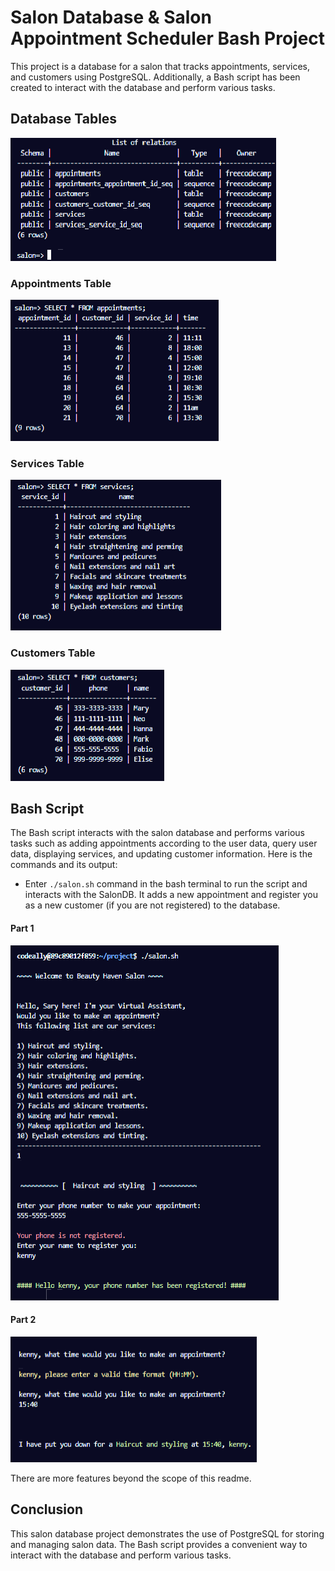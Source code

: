 # Salon Database & Salon Appointment Scheduler Bash Project

This project is a database for a salon that tracks appointments, services, and customers using PostgreSQL. Additionally, a Bash script has been created to interact with the database and perform various tasks.


## Database Tables

![Alt text](/public/salon-tables.webp)

### Appointments Table

![Alt text](/public/appointments.webp)


### Services Table

![Alt text](/public/services.webp)


### Customers Table

![Alt text](/public/customers.webp)


## Bash Script

The Bash script interacts with the salon database and performs various tasks such as adding appointments according to the user data, query user data, displaying services, and updating customer information. Here is the commands and its output:<br>

- Enter `./salon.sh` command in the bash terminal to run the script and interacts with the SalonDB.
It adds a new appointment and register you as a new customer (if you are not registered) to the database.

#### Part 1
![Alt text](/public/salon-result-1.webp)

#### Part 2

![Alt text](/public/salon-result-2.webp)

There are more features beyond the scope of this readme.

## Conclusion

This salon database project demonstrates the use of PostgreSQL for storing and managing salon data. The Bash script provides a convenient way to interact with the database and perform various tasks.
